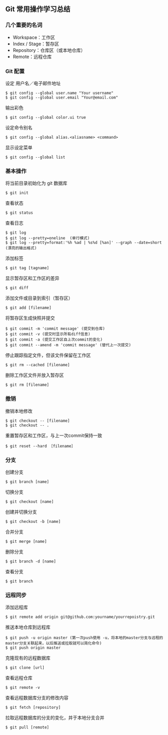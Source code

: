 ## Git 常用操作学习总结
### 几个重要的名词
- Workspace：工作区
- Index / Stage：暂存区
- Repository：仓库区（或本地仓库）
- Remote：远程仓库

### Git 配置
设定 用户名／电子邮件地址
```
$ git config --global user.name "Your username"
$ git config --global user.email "Your@email.com"
```
输出彩色  
```
$ git config --global color.ui true
```  
设定命令别名
```
$ git config --global alias.<aliasname> <command>
```  
显示设定菜单  
```
$ git config --global list
```

### 基本操作
将当前目录初始化为 git 数据库  
```
$ git init
```  
查看状态  
```
$ git status
```  
查看日志  
```
$ git log
$ git log --pretty=oneline  (单行模式)
$ git log --pretty=format:'%h %ad | %s%d [%an]' --graph --date=short (漂亮的输出格式)
```
添加标签  
```
$ git tag [tagname]
```  
显示暂存区和工作区的差异  
```
$ git diff
```  
添加文件或目录到索引（暂存区）  
```
$ git add [filename]
```
将暂存区生成快照并提交  
```
$ git commit -m 'commit message' (提交到仓库)
$ git commit -v (提交时显示所有diff信息)
$ git commit -a (提交工作区自上次commit的变化)
$ git commit --amend -m 'commit message' (替代上一次提交)
```  
停止跟踪指定文件，但该文件保留在工作区
```
$ git rm --cached [filename]
```
删除工作区文件并放入暂存区
```
$ git rm [filename]
```


### 撤销
撤销本地修改
```
$ git checkout -- [filename]
$ git checkout -- .
```
重置暂存区和工作区，与上一次commit保持一致
```
$ git reset --hard ［filename］
```

### 分支
创建分支
```
$ git branch [name]
```  
切换分支  
```
$ git checkout [name]
```  
创建并切换分支  
```
$ git checkout -b [name]
```  
合并分支  
```
$ git merge [name]
```  
删除分支  
```
$ git branch -d [name]
```  
查看分支  
```
$ git branch
```

### 远程同步
添加远程库  
```
$ git remote add origin git@github.com:yourname/yourrepoistry.git
```
推送本地仓库到远程库
```
$ git push -u origin master (第一次push使用 -u，将本地的master分支与远程的master分支关联起来，以后推送或拉取就可以简化命令)
$ git push origin master 
```
克隆现有的远程数据库  
```
$ git clone [url]
```  
查看远程仓库
```
$ git remote -v
```
查看远程数据库分支的修改内容  
```
$ git fetch [repository]
```
拉取远程数据库的分支的变化，并于本地分支合并  
```
$ git pull [remote]
```